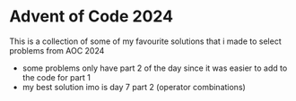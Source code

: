 # Advent of Code 2024
This is a collection of some of my favourite solutions that i made to select problems from AOC 2024
- some problems only have part 2 of the day since it was easier to add to the code for part 1
- my best solution imo is day 7 part 2 (operator combinations)
